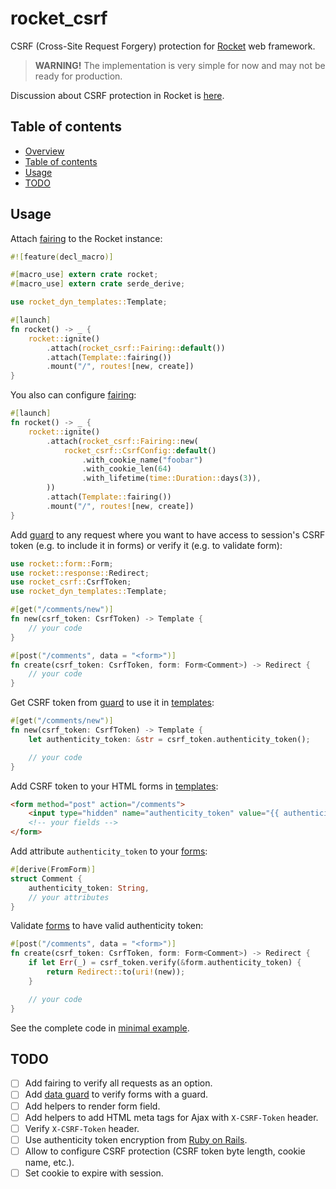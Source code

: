rocket_csrf
===========

CSRF (Cross-Site Request Forgery) protection for [Rocket](https://rocket.rs)
web framework.

> **WARNING!**
> The implementation is very simple for now and may not be ready for production.

Discussion about CSRF protection in Rocket is
[here](https://github.com/SergioBenitez/Rocket/issues/14).



Table of contents
-----------------

* [Overview](#rocket_csrf)
* [Table of contents](#table-of-contents)
* [Usage](#usage)
* [TODO](#todo)



Usage
-----

Attach [fairing](https://rocket.rs/v0.4/guide/fairings/#fairings) to the Rocket
instance:

```rust
#![feature(decl_macro)]

#[macro_use] extern crate rocket;
#[macro_use] extern crate serde_derive;

use rocket_dyn_templates::Template;

#[launch]
fn rocket() -> _ {
    rocket::ignite()
        .attach(rocket_csrf::Fairing::default())
        .attach(Template::fairing())
        .mount("/", routes![new, create])
}
```

You also can configure
[fairing](https://rocket.rs/v0.4/guide/fairings/#fairings):

```rust
#[launch]
fn rocket() -> _ {
    rocket::ignite()
        .attach(rocket_csrf::Fairing::new(
            rocket_csrf::CsrfConfig::default()
                .with_cookie_name("foobar")
                .with_cookie_len(64)
                .with_lifetime(time::Duration::days(3)),
        ))
        .attach(Template::fairing())
        .mount("/", routes![new, create])
}
```

Add [guard](https://rocket.rs/v0.4/guide/requests/#request-guards) to any
request where you want to have access to session's CSRF token (e.g. to include
it in forms) or verify it (e.g. to validate form):

```rust
use rocket::form::Form;
use rocket::response::Redirect;
use rocket_csrf::CsrfToken;
use rocket_dyn_templates::Template;

#[get("/comments/new")]
fn new(csrf_token: CsrfToken) -> Template {
    // your code
}

#[post("/comments", data = "<form>")]
fn create(csrf_token: CsrfToken, form: Form<Comment>) -> Redirect {
    // your code
}
```

Get CSRF token from
[guard](https://rocket.rs/v0.4/guide/requests/#request-guards)
to use it in [templates](https://rocket.rs/v0.4/guide/responses/#templates):

```rust
#[get("/comments/new")]
fn new(csrf_token: CsrfToken) -> Template {
    let authenticity_token: &str = csrf_token.authenticity_token();

    // your code
}
```

Add CSRF token to your HTML forms in
[templates](https://rocket.rs/v0.4/guide/responses/#templates):

```html
<form method="post" action="/comments">
    <input type="hidden" name="authenticity_token" value="{{ authenticity_token }}"/>
    <!-- your fields -->
</form>
```

Add attribute `authenticity_token` to your
[forms](https://rocket.rs/v0.4/guide/requests/#forms):

```rust
#[derive(FromForm)]
struct Comment {
    authenticity_token: String,
    // your attributes
}
```

Validate [forms](https://rocket.rs/v0.4/guide/requests/#forms) to have valid
authenticity token:

```rust
#[post("/comments", data = "<form>")]
fn create(csrf_token: CsrfToken, form: Form<Comment>) -> Redirect {
    if let Err(_) = csrf_token.verify(&form.authenticity_token) {
        return Redirect::to(uri!(new));
    }

    // your code
}
```

See the complete code in [minimal example](examples/minimal).



TODO
----

* [ ] Add fairing to verify all requests as an option.
* [ ] Add [data guard](https://api.rocket.rs/v0.4/rocket/data/trait.FromData.html) to verify forms with a guard.
* [ ] Add helpers to render form field.
* [ ] Add helpers to add HTML meta tags for Ajax with `X-CSRF-Token` header.
* [ ] Verify `X-CSRF-Token` header.
* [ ] Use authenticity token encryption from [Ruby on Rails](https://github.com/rails/rails/blob/v6.0.3.4/actionpack/lib/action_controller/metal/request_forgery_protection.rb).
* [ ] Allow to configure CSRF protection (CSRF token byte length, cookie name, etc.).
* [ ] Set cookie to expire with session.

